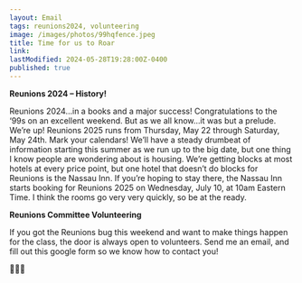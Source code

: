```yaml
---
layout: Email
tags: reunions2024, volunteering
image: /images/photos/99hqfence.jpeg
title: Time for us to Roar
link: 
lastModified: 2024-05-28T19:28:00Z-0400
published: true
---
```

**Reunions 2024 – History!**

Reunions 2024…in a books and a major success! Congratulations to the ‘99s on an excellent weekend. But as we all know…it was but a prelude. We’re up! Reunions 2025 runs from Thursday, May 22 through Saturday, May 24th. Mark your calendars! We’ll have a steady drumbeat of information starting this summer as we run up to the big date, but one thing I know people are wondering about is housing. We’re getting blocks at most hotels at every price point, but one hotel that doesn’t do blocks for Reunions is the Nassau Inn. If you’re hoping to stay there, the Nassau Inn starts booking for Reunions 2025 on Wednesday, July 10, at 10am Eastern Time. I think the rooms go very very quickly, so be at the ready.

**Reunions Committee Volunteering**

If you got the Reunions bug this weekend and want to make things happen for the class, the door is always open to volunteers. Send me an email, and fill out this google form so we know how to contact you!

🐅🐅🐅

